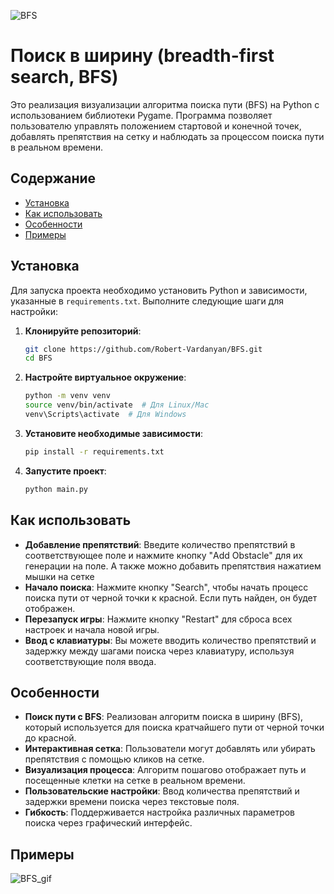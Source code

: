 ![BFS](https://github.com/user-attachments/assets/85649b17-0856-4c81-9ccf-53051297c7d0)
# Поиск в ширину (breadth-first search, BFS)

Это реализация визуализации алгоритма поиска пути (BFS) на Python с использованием библиотеки Pygame. Программа позволяет пользователю управлять положением стартовой и конечной точек, добавлять препятствия на сетку и наблюдать за процессом поиска пути в реальном времени. 

## Содержание
- [Установка](#установка)
- [Как использовать](#как-использовать)
- [Особенности](#особенности)
- [Примеры](#примеры)

## Установка

Для запуска проекта необходимо установить Python и зависимости, указанные в `requirements.txt`. Выполните следующие шаги для настройки:

1. **Клонируйте репозиторий**:
    ```bash
    git clone https://github.com/Robert-Vardanyan/BFS.git
    cd BFS
    ```

2. **Настройте виртуальное окружение**:
    ```bash
    python -m venv venv
    source venv/bin/activate  # Для Linux/Mac
    venv\Scripts\activate  # Для Windows
    ```

3. **Установите необходимые зависимости**:
    ```bash
    pip install -r requirements.txt
    ```

4. **Запустите проект**:
    ```bash
    python main.py
    ```

## Как использовать

- **Добавление препятствий**: Введите количество препятствий в соответствующее поле и нажмите кнопку "Add Obstacle" для их генерации на поле. А также можно добавить препятствия нажатием мышки на сетке
- **Начало поиска**: Нажмите кнопку "Search", чтобы начать процесс поиска пути от черной точки к красной. Если путь найден, он будет отображен.
- **Перезапуск игры**: Нажмите кнопку "Restart" для сброса всех настроек и начала новой игры.
- **Ввод с клавиатуры**: Вы можете вводить количество препятствий и задержку между шагами поиска через клавиатуру, используя соответствующие поля ввода.

## Особенности

- **Поиск пути с BFS**: Реализован алгоритм поиска в ширину (BFS), который используется для поиска кратчайшего пути от черной точки до красной.
- **Интерактивная сетка**: Пользователи могут добавлять или убирать препятствия с помощью кликов на сетке.
- **Визуализация процесса**: Алгоритм пошагово отображает путь и посещенные клетки на сетке в реальном времени.
- **Пользовательские настройки**: Ввод количества препятствий и задержки времени поиска через текстовые поля.
- **Гибкость**: Поддерживается настройка различных параметров поиска через графический интерфейс.

## Примеры

![BFS_gif](https://github.com/user-attachments/assets/a6dddba6-0a85-45f7-a477-03f62b78e3e1)

